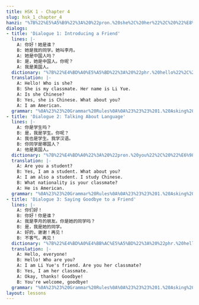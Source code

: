 ```yaml
---
title: HSK 1 - Chapter 4
slug: hsk_1_chapter_4
hanzi: "%7B%22%E5%A5%B9%22%3A%20%22pron.%20she%2C%20her%22%2C%20%22%E8%B0%81%22%3A%20%22pron.%20who%22%2C%20%22%E7%9A%84%22%3A%20%22part.%20possessive%20marker%20%28%27s%29%22%2C%20%22%E6%B1%89%E8%AF%AD%22%3A%20%22n.%20Chinese%20language%22%2C%20%22%E5%93%AA%22%3A%20%22pron.%20which%22%2C%20%22%E5%9B%BD%22%3A%20%22n.%20country%22%2C%20%22%E5%91%A2%22%3A%20%22part.%20question%20marker%22%2C%20%22%E4%BB%96%22%3A%20%22pron.%20he%2C%20him%22%2C%20%22%E5%90%8C%E5%AD%A6%22%3A%20%22n.%20classmate%22%2C%20%22%E6%9C%8B%E5%8F%8B%22%3A%20%22n.%20friend%22%7D"
dialogs:
- title: 'Dialogue 1: Introducing a Friend'
  lines: |-
    A: 你好！她是谁？
    B: 她是我的同学。她叫李月。
    A: 她是中国人吗？
    B: 是，她是中国人。你呢？
    A: 我是美国人。
  dictionary: "%7B%22%E4%BD%A0%E5%A5%BD%22%3A%20%22phr.%20hello%22%2C%20%22%E5%A5%B9%22%3A%20%22pron.%20she%2C%20her%22%2C%20%22%E8%B0%81%22%3A%20%22pron.%20who%22%2C%20%22%E6%98%AF%22%3A%20%22v.%20to%20be%22%2C%20%22%E7%9A%84%22%3A%20%22part.%20possessive%20marker%20%28%27s%29%22%2C%20%22%E5%90%8C%E5%AD%A6%22%3A%20%22n.%20classmate%22%2C%20%22%E5%8F%AB%22%3A%20%22v.%20to%20be%20called%22%2C%20%22%E4%B8%AD%E5%9B%BD%E4%BA%BA%22%3A%20%22n.%20Chinese%20person%22%2C%20%22%E7%BE%8E%E5%9B%BD%E4%BA%BA%22%3A%20%22n.%20American%22%2C%20%22%E5%90%97%22%3A%20%22part.%20question%20marker%22%2C%20%22%E4%BD%A0%E5%91%A2%22%3A%20%22phr.%20and%20you%3F%22%7D"
  translation: |-
    A: Hello! Who is she?
    B: She is my classmate. Her name is Li Yue.
    A: Is she Chinese?
    B: Yes, she is Chinese. What about you?
    A: I am American.
  grammar: "%0A%23%23%20Grammar%20Rules%0A%0A%23%23%23%201.%20Asking%20%22Who%20is%20%E2%80%A6%3F%22%20with%20%E8%B0%81%20%28Sh%C3%A9i%29%0A-%20%2A%2AStructure%2A%2A%3A%20%5BSubject%5D%20%2B%20%E6%98%AF%20%2B%20%E8%B0%81%EF%BC%9F%0A-%20Used%20to%20inquire%20about%20someone%27s%20identity.%0A-%20%2A%2AExample%2A%2A%3A%0A%20%20-%20%E5%A5%B9%E6%98%AF%E8%B0%81%EF%BC%9F%20%28T%C4%81%20sh%C3%AC%20sh%C3%A9i%3F%29%20%E2%86%92%20%22Who%20is%20she%3F%22%0A%20%20-%20%E4%BB%96%E6%98%AF%E8%B0%81%EF%BC%9F%20%28T%C4%81%20sh%C3%AC%20sh%C3%A9i%3F%29%20%E2%86%92%20%22Who%20is%20he%3F%22%0A%0A%23%23%23%202.%20Possession%20with%20%E7%9A%84%20%28de%29%0A-%20%2A%2AStructure%2A%2A%3A%20%5BOwner%5D%20%2B%20%E7%9A%84%20%2B%20%5BPossession%5D%0A-%20Used%20to%20indicate%20possession.%0A-%20%2A%2AExample%2A%2A%3A%0A%20%20-%20%E5%A5%B9%E6%98%AF%E6%88%91%E7%9A%84%E5%90%8C%E5%AD%A6%E3%80%82%20%28T%C4%81%20sh%C3%AC%20w%C7%92%20de%20t%C3%B3ngxu%C3%A9.%29%20%E2%86%92%20%22She%20is%20my%20classmate.%22%0A%0A%23%23%23%203.%20Using%20%E5%90%97%20%28ma%29%20for%20Yes/No%20Questions%0A-%20%2A%2AStructure%2A%2A%3A%20Statement%20%2B%20%E5%90%97%EF%BC%9F%0A-%20%2A%2AExample%2A%2A%3A%0A%20%20-%20%E5%A5%B9%E6%98%AF%E4%B8%AD%E5%9B%BD%E4%BA%BA%E5%90%97%EF%BC%9F%20%28T%C4%81%20sh%C3%AC%20Zh%C5%8Dnggu%C3%B3%20r%C3%A9n%20ma%3F%29%20%E2%86%92%20%22Is%20she%20Chinese%3F%22%0A"
- title: 'Dialogue 2: Talking About Language'
  lines: |-
    A: 你是学生吗？
    B: 是，我是学生。你呢？
    A: 我也是学生。我学汉语。
    B: 你同学是哪国人？
    A: 他是美国人。
  dictionary: "%7B%22%E4%BD%A0%22%3A%20%22pron.%20you%22%2C%20%22%E6%98%AF%22%3A%20%22v.%20to%20be%22%2C%20%22%E5%AD%A6%E7%94%9F%22%3A%20%22n.%20student%22%2C%20%22%E5%90%97%22%3A%20%22part.%20question%20marker%22%2C%20%22%E4%B9%9F%22%3A%20%22adv.%20also%22%2C%20%22%E5%AD%A6%22%3A%20%22v.%20to%20learn%2C%20study%22%2C%20%22%E6%B1%89%E8%AF%AD%22%3A%20%22n.%20Chinese%20language%22%2C%20%22%E5%90%8C%E5%AD%A6%22%3A%20%22n.%20classmate%22%2C%20%22%E5%93%AA%22%3A%20%22pron.%20which%22%2C%20%22%E5%9B%BD%22%3A%20%22n.%20country%22%2C%20%22%E4%BA%BA%22%3A%20%22n.%20person%22%2C%20%22%E4%BB%96%22%3A%20%22pron.%20he%2C%20him%22%2C%20%22%E7%BE%8E%E5%9B%BD%E4%BA%BA%22%3A%20%22n.%20American%22%7D"
  translation: |-
    A: Are you a student?
    B: Yes, I am a student. What about you?
    A: I am also a student. I study Chinese.
    B: What nationality is your classmate?
    A: He is American.
  grammar: "%0A%23%23%20Grammar%20Rules%0A%0A%23%23%23%201.%20Asking%20About%20Nationality%20with%20%E5%93%AA%E5%9B%BD%E4%BA%BA%20%28N%C7%8E%20gu%C3%B3%20r%C3%A9n%29%0A-%20%2A%2AStructure%2A%2A%3A%20%5BSubject%5D%20%2B%20%E6%98%AF%20%2B%20%E5%93%AA%E5%9B%BD%E4%BA%BA%EF%BC%9F%0A-%20%2A%2AExample%2A%2A%3A%0A%20%20-%20%E4%BD%A0%E5%90%8C%E5%AD%A6%E6%98%AF%E5%93%AA%E5%9B%BD%E4%BA%BA%EF%BC%9F%20%28N%C7%90%20t%C3%B3ngxu%C3%A9%20sh%C3%AC%20n%C7%8E%20gu%C3%B3%20r%C3%A9n%3F%29%20%E2%86%92%20%22What%20nationality%20is%20your%20classmate%3F%22%0A%0A%23%23%23%202.%20Expressing%20%22Also%22%20with%20%E4%B9%9F%20%28Y%C4%9B%29%0A-%20%2A%2AStructure%2A%2A%3A%20Subject%20%2B%20%E4%B9%9F%20%2B%20Verb%20%2B%20Object.%0A-%20%2A%2AExample%2A%2A%3A%0A%20%20-%20%E6%88%91%E4%B9%9F%E6%98%AF%E5%AD%A6%E7%94%9F%E3%80%82%20%28W%C7%92%20y%C4%9B%20sh%C3%AC%20xu%C3%A9sh%C4%93ng.%29%20%E2%86%92%20%22I%20am%20also%20a%20student.%22%0A%0A%23%23%23%203.%20Using%20%E5%AD%A6%20%28Xu%C3%A9%29%20to%20Mean%20%22To%20Learn%22%20or%20%22To%20Study%22%0A-%20%2A%2AStructure%2A%2A%3A%20Subject%20%2B%20%E5%AD%A6%20%2B%20Object.%0A-%20%2A%2AExample%2A%2A%3A%0A%20%20-%20%E6%88%91%E5%AD%A6%E6%B1%89%E8%AF%AD%E3%80%82%20%28W%C7%92%20xu%C3%A9%20H%C3%A0ny%C7%94.%29%20%E2%86%92%20%22I%20study%20Chinese.%22%0A"
- title: 'Dialogue 3: Saying Goodbye to a Friend'
  lines: |-
    A: 你们好！
    B: 你好！你是谁？
    A: 我是李月的朋友。你是她的同学吗？
    B: 是，我是她的同学。
    A: 好的，谢谢！再见！
    B: 不客气，再见！
  dictionary: "%7B%22%E4%BD%A0%E4%BB%AC%E5%A5%BD%22%3A%20%22phr.%20hello%20%28to%20a%20group%29%22%2C%20%22%E4%BD%A0%E5%A5%BD%22%3A%20%22phr.%20hello%22%2C%20%22%E4%BD%A0%22%3A%20%22pron.%20you%22%2C%20%22%E6%98%AF%22%3A%20%22v.%20to%20be%22%2C%20%22%E8%B0%81%22%3A%20%22pron.%20who%22%2C%20%22%E6%9D%8E%E6%9C%88%22%3A%20%22pn.%20Li%20Yue%22%2C%20%22%E7%9A%84%22%3A%20%22part.%20possessive%20marker%20%28%27s%29%22%2C%20%22%E6%9C%8B%E5%8F%8B%22%3A%20%22n.%20friend%22%2C%20%22%E5%A5%B9%22%3A%20%22pron.%20she%2C%20her%22%2C%20%22%E5%90%8C%E5%AD%A6%22%3A%20%22n.%20classmate%22%2C%20%22%E5%90%97%22%3A%20%22part.%20question%20marker%22%2C%20%22%E5%A5%BD%E7%9A%84%22%3A%20%22phr.%20okay%22%2C%20%22%E8%B0%A2%E8%B0%A2%22%3A%20%22phr.%20thank%20you%22%2C%20%22%E4%B8%8D%E5%AE%A2%E6%B0%94%22%3A%20%22phr.%20you%27re%20welcome%22%2C%20%22%E5%86%8D%E8%A7%81%22%3A%20%22phr.%20goodbye%22%7D"
  translation: |-
    A: Hello, everyone!
    B: Hello! Who are you?
    A: I am Li Yue's friend. Are you her classmate?
    B: Yes, I am her classmate.
    A: Okay, thanks! Goodbye!
    B: You're welcome, goodbye!
  grammar: "%0A%23%23%20Grammar%20Rules%0A%0A%23%23%23%201.%20Asking%20%22Who%20Are%20You%3F%22%20with%20%E4%BD%A0%E6%98%AF%E8%B0%81%EF%BC%9F%28N%C7%90%20sh%C3%AC%20sh%C3%A9i%3F%29%0A-%20%2A%2AStructure%2A%2A%3A%20%E4%BD%A0%20%2B%20%E6%98%AF%20%2B%20%E8%B0%81%EF%BC%9F%0A-%20%2A%2AExample%2A%2A%3A%0A%20%20-%20%E4%BD%A0%E6%98%AF%E8%B0%81%EF%BC%9F%20%28N%C7%90%20sh%C3%AC%20sh%C3%A9i%3F%29%20%E2%86%92%20%22Who%20are%20you%3F%22%0A%0A%23%23%23%202.%20Saying%20Goodbye%20with%20%E5%86%8D%E8%A7%81%20%28Z%C3%A0iji%C3%A0n%29%0A-%20%2A%2AExample%2A%2A%3A%0A%20%20-%20%E5%86%8D%E8%A7%81%EF%BC%81%20%28Z%C3%A0iji%C3%A0n%21%29%20%E2%86%92%20%22Goodbye%21%22%0A%0A%23%23%23%203.%20Using%20%E7%9A%84%20%28de%29%20for%20Possession%0A-%20%2A%2AStructure%2A%2A%3A%20%5BOwner%5D%20%2B%20%E7%9A%84%20%2B%20%5BPossession%5D%0A-%20%2A%2AExample%2A%2A%3A%0A%20%20-%20%E6%88%91%E6%98%AF%E6%9D%8E%E6%9C%88%E7%9A%84%E6%9C%8B%E5%8F%8B%E3%80%82%20%28W%C7%92%20sh%C3%AC%20L%C7%90%20Yu%C3%A8%20de%20p%C3%A9ngy%C7%92u.%29%20%E2%86%92%20%22I%20am%20Li%20Yue%27s%20friend.%22%0A"
layout: lessons
---
```

